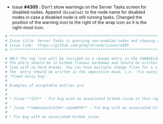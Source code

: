 * Issue **#4305** : Don't show warnings on the Server Tasks screen for disabled nodes. Append `(Disabled)` to the node name for disabled nodes in case a disabled node is still running tasks. Changed the position of the warning icon to the right of the wrap icon so it is the right-most icon.


```sh
# ********************************************************************************
# Issue title: Server Tasks is querying non-enabled nodes and showing an Error Triangle
# Issue link:  https://github.com/gchq/stroom/issues/4305
# ********************************************************************************

# ONLY the top line will be included as a change entry in the CHANGELOG.
# The entry should be in GitHub flavour markdown and should be written on a SINGLE
# line with no hard breaks. You can have multiple change files for a single GitHub issue.
# The  entry should be written in the imperative mood, i.e. 'Fix nasty bug' rather than
# 'Fixed nasty bug'.
#
# Examples of acceptable entries are:
#
#
# * Issue **123** : Fix bug with an associated GitHub issue in this repository
#
# * Issue **namespace/other-repo#456** : Fix bug with an associated GitHub issue in another repository
#
# * Fix bug with no associated GitHub issue.
```
